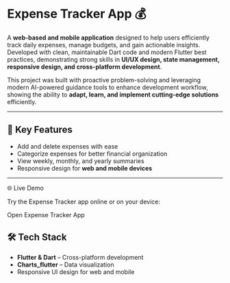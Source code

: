 # Expense Tracker App 💰

A **web-based and mobile application** designed to help users efficiently track daily expenses, manage budgets, and gain actionable insights. Developed with clean, maintainable Dart code and
modern Flutter best practices, demonstrating strong skills in **UI/UX design, state management, responsive design, and cross-platform development**.

This project was built with proactive problem-solving and leveraging modern AI-powered guidance tools to enhance development workflow, showing the ability to **adapt, learn, and
implement cutting-edge solutions** efficiently.

---

## 🚀 Key Features
- Add and delete expenses with ease
- Categorize expenses for better financial organization
- View weekly, monthly, and yearly summaries
- Responsive design for **web and mobile devices**


---

🌐 Live Demo

Try the Expense Tracker app online or on your device:

Open Expense Tracker App
## 🛠️ Tech Stack
- **Flutter & Dart** – Cross-platform development
- **Charts_flutter** – Data visualization
- Responsive UI design for web and mobile


